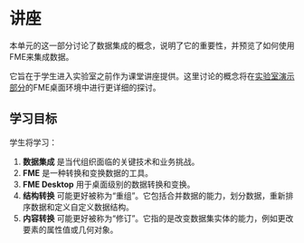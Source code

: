 # 讲座

本单元的这一部分讨论了数据集成的概念，说明了它的重要性，并预览了如何使用FME来集成数据。

它旨在于学生进入实验室之前作为课堂讲座提供。这里讨论的概念将在[实验室演示部分](../2.00.labdemonstration/)的FME桌面环境中进行更详细的探讨。

## 学习目标

学生将学习：

1. **数据集成** 是当代组织面临的关键技术和业务挑战。
2. **FME** 是一种转换和变换数据的工具。
3. **FME Desktop** 用于桌面级别的数据转换和变换。
4. **结构转换** 可能更好被称为“重组”。它包括合并数据的能力，划分数据，重新排序数据和定义自定义数据结构。
5. **内容转换** 可能更好被称为“修订”。它指的是改变数据集实体的能力，例如更改要素的属性值或几何对象。

